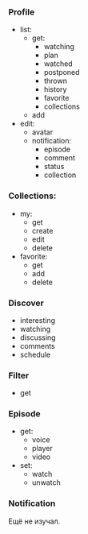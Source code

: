 ### Profile
- list:
     * get:
          * watching
          * plan
          * watched
          * postponed
          * thrown
          * history           
          * favorite 
          * collections
     * add
- edit:
    * avatar
    * notification:
         * episode
         * comment
         * status
         * collection

### Collections:
- my:
     * get
     * create
     * edit
     * delete
- favorite:
     * get
     * add
     * delete

### Discover
- interesting
- watching
- discussing
- comments
- schedule

### Filter
- get

### Episode
- get: 
     * voice
     * player
     * video
- set:
     * watch
     * unwatch
    
### Notification
Ещё не изучал.
